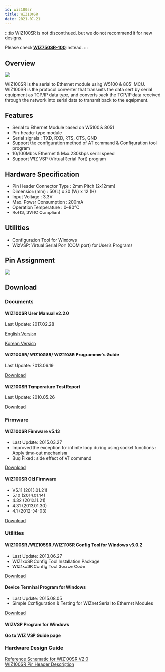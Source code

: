 ```yaml
---
id: wiz100sr
title: WIZ100SR
date: 2021-07-21
---
```


:::tip
WIZ100SR is not discontinued, but we do not recommend it for new designs.

Please check **[WIZ750SR-100](./../WIZ750SR-1xx-Series/WIZ750SR-100/WIZ750SR-100.md)** instead.
:::

## Overview

![](https://d3cmhcsnvv7jc.cloudfront.net/docs/img/products/wiz100sr/wiz100sr_web_280.jpg)

WIZ100SR is the serial to Ethernet module using W5100 & 8051 MCU.  WIZ100SR is the protocol converter that transmits the data sent by serial equipment as TCP/IP data type, and converts back the TCP/IP data received through the network into serial data to transmit back to the equipment.

## Features

- Serial to Ethernet Module based on W5100 & 8051
- Pin-header type module
- Serial signals : TXD, RXD, RTS, CTS, GND
- Support the configuration method of AT command & Configuration tool program
- 10/100Mbps Ethernet & Max.230kbps serial speed
- Support WIZ VSP (Virtual Serial Port) program

## Hardware Specification

- Pin Header Connector Type : 2mm Pitch (2x12mm)
- Dimension (mm) : 50(L) x 30 (W) x 12 (H)
- Input Voltage : 3.3V
- Max. Power Consumption : 200mA
- Operation Temperature : 0~80℃
- RoHS, SVHC Compliant

## Utilities

- Configuration Tool for Windows
- WizVSP: Virtual Serial Port (COM port) for User’s Programs

## Pin Assignment

![](https://d3cmhcsnvv7jc.cloudfront.net/docs/img/products/wiz100sr/pinmap4.jpg)

## Download

### Documents

#### WIZ100SR User Manual v2.2.0

Last Update: 2017.02.28

<a href="https://d3cmhcsnvv7jc.cloudfront.net/docs/img/products/wiz100sr/WIZ100SR_UM_v220e.pdf" target="_blank">English Version</a>
<br />

<a href="https://d3cmhcsnvv7jc.cloudfront.net/docs/img/products/wiz100sr/WIZ100SR_UM_v220k.pdf" target="_blank">Korean Version</a>

#### WIZ100SR/ WIZ105SR/ WIZ110SR Programmer’s Guide

Last Update: 2013.06.19

<a href="https://d3cmhcsnvv7jc.cloudfront.net/docs/img/products/wiz100sr/WIZ1x0SR_AN_S2E-Programming-Guide_V030E.pdf" target="_blank">Download</a>

#### WIZ100SR Temperature Test Report

Last Update: 2010.05.26

<a href="https://d3cmhcsnvv7jc.cloudfront.net/docs/img/products/wiz100sr/WIZ100SR_Temperature_Test.pdf" target="_blank">Download</a>

### Firmware

#### WIZ100SR Firmware v5.13

- Last Update: 2015.03.27
- Improved the exception for infinite loop during using socket functions : Apply time-out mechanism
- Bug Fixed : side effect of AT command

<a href="https://d3cmhcsnvv7jc.cloudfront.net/docs/img/products/wiz100sr/APP_100sr_0513.zip" target="_blank">Download</a>

#### WIZ100SR Old Firmware

- V5.11 (2015.01.21)
- 5.10 (2014.01.14)
- 4.32 (2013.11.21)
- 4.31 (2013.01.30)
- 4.1 (2012-04-03)

<a href="https://d3cmhcsnvv7jc.cloudfront.net/docs/img/products/wiz100sr/WIZ100SR_old_FW.zip" target="_blank">Download</a>

### Utilities

#### WIZ100SR /WIZ105SR /WIZ110SR Config Tool for Windows v3.0.2

- Last Update: 2013.06.27
- WIZ1xxSR Config Tool Installation Package
- WIZ1xxSR Config Tool Source Code

<a href="https://d3cmhcsnvv7jc.cloudfront.net/docs/img/products/wiz100sr/WIZ1xxSR_Config.zip" target="_blank">Download</a>

#### Device Terminal Program for Windows

- Last Update: 2015.08.05
- Simple Configuration & Testing for WIZnet Serial to Ethernet Modules

<a href="https://d3cmhcsnvv7jc.cloudfront.net/docs/img/products/wiz100sr/Device_Terminal.zip" target="_blank">Download</a>

#### WIZVSP Program for Windows

[**Go to WIZ VSP Guide page**](./../serial-to-ethernet-guide.md#wiz-vsp)


### Hardware Design Guide

<a href="https://d3cmhcsnvv7jc.cloudfront.net/docs/img/products/wiz100sr/WIZ100SR_schematic.zip" target="_blank">Reference Schematic for WIZ100SR V2.0</a>
<br />
<a href="https://d3cmhcsnvv7jc.cloudfront.net/docs/img/products/wiz100sr/WIZ100SR_HEADER-PIN.pdf" target="_blank">WIZ100SR Pin Header Description </a>

